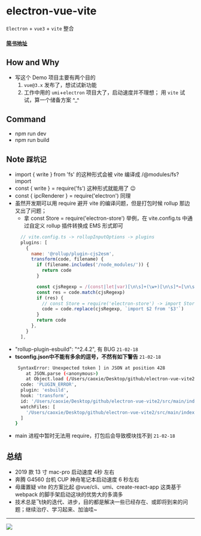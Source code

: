 # electron-vue-vite
`Electron` + `vue3` + `vite` 整合

#### [简书地址](https://www.jianshu.com/p/ee5ec23d4716)

## How and Why
- 写这个 Demo 项目主要有两个目的
  1. `vue@3.x` 发布了，想试试新功能
  2. 工作中用的 `umi`+`electron` 项目大了，启动速度并不理想；
  用 `vite` 试试，算一个储备方案 ^_^

## Command
- npm run dev
- npm run build

## Note `踩坑记`
- import { write } from 'fs' 的这种形式会被 vite 编译成 /@modules/fs?import
- const { write } = require('fs') 这种形式就能用了 😉
- const { ipcRenderer } = require('electron') 同理
- 虽然开发期可以用 require 避开 vite 的编译问题，但是打包时候 rollup 那边又出了问题；
  * 拿 const Store = require('electron-store') 举例，在 vite.config.ts 中通过自定义 rollup 插件转换成 EMS 形式即可
  ```javascript
    // vite.config.ts -> rollupInputOptions -> plugins
    plugins: [
      {
        name: '@rollup/plugin-cjs2esm',
        transform(code, filename) {
          if (filename.includes('/node_modules/')) {
            return code
          }

          const cjsRegexp = /(const|let|var)[\n\s]+(\w+)[\n\s]*=[\n\s]*require\(["|'](.+)["|']\)/g
          const res = code.match(cjsRegexp)
          if (res) {
            // const Store = require('electron-store') -> import Store from 'electron-store'
            code = code.replace(cjsRegexp, `import $2 from '$3'`)
          }
          return code
        },
      }
    ],
  ```
- "rollup-plugin-esbuild": "^2.4.2", 有 BUG `21-02-18`
- **tsconfig.json中不能有多余的逗号，不然有如下警告** `21-02-18`
  ```bash
   SyntaxError: Unexpected token ] in JSON at position 428
      at JSON.parse (<anonymous>)
      at Object.load (/Users/caoxie/Desktop/github/electron-vue-vite2/node_modules/rollup-plugin-esbuild/dist/index.js:21:17) {
    code: 'PLUGIN_ERROR',
    plugin: 'esbuild',
    hook: 'transform',
    id: '/Users/caoxie/Desktop/github/electron-vue-vite2/src/main/index.ts',
    watchFiles: [
      '/Users/caoxie/Desktop/github/electron-vue-vite2/src/main/index.ts'
    ]
  }
  ```
- main 进程中暂时无法用 require，打包后会导致模块找不到 `21-02-18`

## 总结

- 2019 款 13 寸 mac-pro 启动速度 4秒 左右
- 奔腾 G4560 台机 CUP 神舟笔记本启动速度 6 秒左右
- 毋庸置疑 vite 的方案比起 @vue/cli、umi、create-react-app 这类基于 webpack 的脚手架启动这块的优势大的多滴多
- 技术总是飞快的迭代、进步，目的都是解决一些已经存在、或即将到来的问题；继续治疗、学习起来、加油哇~

---

![](https://raw.githubusercontent.com/caoxiemeihao/electron-vue-vite/master/screenshot/800x600.png)

